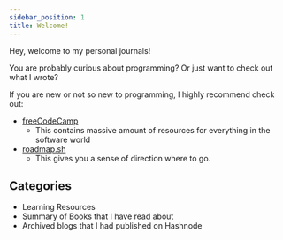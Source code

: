 ```yaml
---
sidebar_position: 1
title: Welcome!
---
```


Hey, welcome to my personal journals!

You are probably curious about programming? Or just want to check out what I wrote?

If you are new or not so new to programming, I highly recommend check out:

- [freeCodeCamp](https://www.freecodecamp.org/)
  - This contains massive amount of resources for everything in the software world
- [roadmap.sh](https://roadmap.sh/)
  - This gives you a sense of direction where to go.

## Categories

- Learning Resources
- Summary of Books that I have read about
- Archived blogs that I had published on Hashnode
